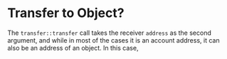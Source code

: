 # Transfer to Object?

The `transfer::transfer` call takes the receiver `address` as the second argument, and while in most
of the cases it is an account address, it can also be an address of an object. In this case,
